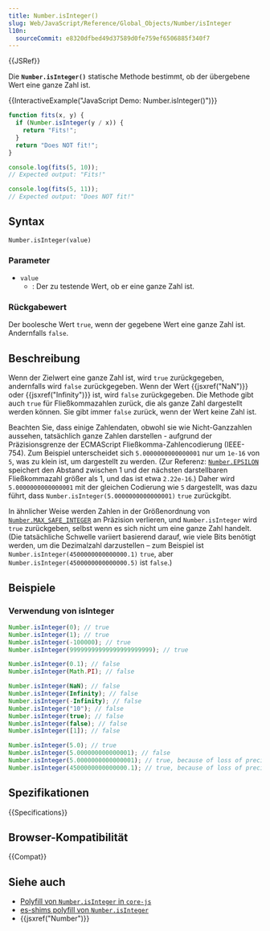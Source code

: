 ```yaml
---
title: Number.isInteger()
slug: Web/JavaScript/Reference/Global_Objects/Number/isInteger
l10n:
  sourceCommit: e8320dfbed49d37589d0fe759ef6506885f340f7
---
```


{{JSRef}}

Die **`Number.isInteger()`** statische Methode bestimmt, ob der übergebene Wert eine ganze Zahl ist.

{{InteractiveExample("JavaScript Demo: Number.isInteger()")}}

```js interactive-example
function fits(x, y) {
  if (Number.isInteger(y / x)) {
    return "Fits!";
  }
  return "Does NOT fit!";
}

console.log(fits(5, 10));
// Expected output: "Fits!"

console.log(fits(5, 11));
// Expected output: "Does NOT fit!"
```

## Syntax

```js-nolint
Number.isInteger(value)
```

### Parameter

- `value`
  - : Der zu testende Wert, ob er eine ganze Zahl ist.

### Rückgabewert

Der boolesche Wert `true`, wenn der gegebene Wert eine ganze Zahl ist. Andernfalls `false`.

## Beschreibung

Wenn der Zielwert eine ganze Zahl ist, wird `true` zurückgegeben, andernfalls wird `false` zurückgegeben. Wenn der Wert {{jsxref("NaN")}} oder {{jsxref("Infinity")}} ist, wird `false` zurückgegeben. Die Methode gibt auch `true` für Fließkommazahlen zurück, die als ganze Zahl dargestellt werden können. Sie gibt immer `false` zurück, wenn der Wert keine Zahl ist.

Beachten Sie, dass einige Zahlendaten, obwohl sie wie Nicht-Ganzzahlen aussehen, tatsächlich ganze Zahlen darstellen - aufgrund der Präzisionsgrenze der ECMAScript Fließkomma-Zahlencodierung (IEEE-754). Zum Beispiel unterscheidet sich `5.0000000000000001` nur um `1e-16` von `5`, was zu klein ist, um dargestellt zu werden. (Zur Referenz: [`Number.EPSILON`](/de/docs/Web/JavaScript/Reference/Global_Objects/Number/EPSILON) speichert den Abstand zwischen 1 und der nächsten darstellbaren Fließkommazahl größer als 1, und das ist etwa `2.22e-16`.) Daher wird `5.0000000000000001` mit der gleichen Codierung wie `5` dargestellt, was dazu führt, dass `Number.isInteger(5.0000000000000001)` `true` zurückgibt.

In ähnlicher Weise werden Zahlen in der Größenordnung von [`Number.MAX_SAFE_INTEGER`](/de/docs/Web/JavaScript/Reference/Global_Objects/Number/MAX_SAFE_INTEGER) an Präzision verlieren, und `Number.isInteger` wird `true` zurückgeben, selbst wenn es sich nicht um eine ganze Zahl handelt. (Die tatsächliche Schwelle variiert basierend darauf, wie viele Bits benötigt werden, um die Dezimalzahl darzustellen – zum Beispiel ist `Number.isInteger(4500000000000000.1)` `true`, aber `Number.isInteger(4500000000000000.5)` ist `false`.)

## Beispiele

### Verwendung von isInteger

```js
Number.isInteger(0); // true
Number.isInteger(1); // true
Number.isInteger(-100000); // true
Number.isInteger(99999999999999999999999); // true

Number.isInteger(0.1); // false
Number.isInteger(Math.PI); // false

Number.isInteger(NaN); // false
Number.isInteger(Infinity); // false
Number.isInteger(-Infinity); // false
Number.isInteger("10"); // false
Number.isInteger(true); // false
Number.isInteger(false); // false
Number.isInteger([1]); // false

Number.isInteger(5.0); // true
Number.isInteger(5.000000000000001); // false
Number.isInteger(5.0000000000000001); // true, because of loss of precision
Number.isInteger(4500000000000000.1); // true, because of loss of precision
```

## Spezifikationen

{{Specifications}}

## Browser-Kompatibilität

{{Compat}}

## Siehe auch

- [Polyfill von `Number.isInteger` in `core-js`](https://github.com/zloirock/core-js#ecmascript-number)
- [es-shims polyfill von `Number.isInteger`](https://www.npmjs.com/package/number.isinteger)
- {{jsxref("Number")}}
